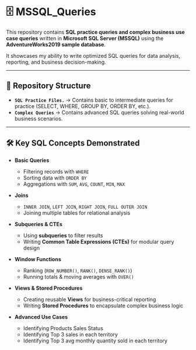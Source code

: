 # 🗄️ MSSQL_Queries  

This repository contains **SQL practice queries and complex business use case queries** written in **Microsoft SQL Server (MSSQL)** using the **AdventureWorks2019 sample database**.  

It showcases my ability to write optimized SQL queries for data analysis, reporting, and business decision-making.  

---

## 📂 Repository Structure  

- **`SQL Practice Files.`** → Contains basic to intermediate queries for practice (SELECT, WHERE, GROUP BY, ORDER BY, etc.).  
- **`Complex Queries`** → Contains advanced SQL queries solving real-world business scenarios.  

---

## 🛠️ Key SQL Concepts Demonstrated  

- **Basic Queries**  
  - Filtering records with `WHERE`  
  - Sorting data with `ORDER BY`  
  - Aggregations with `SUM`, `AVG`, `COUNT`, `MIN`, `MAX`  

- **Joins**  
  - `INNER JOIN`, `LEFT JOIN`, `RIGHT JOIN`, `FULL OUTER JOIN`  
  - Joining multiple tables for relational analysis  

- **Subqueries & CTEs**  
  - Using **subqueries** to filter results  
  - Writing **Common Table Expressions (CTEs)** for modular query design  

- **Window Functions**  
  - Ranking (`ROW_NUMBER()`, `RANK()`, `DENSE_RANK()`)  
  - Running totals & moving averages with `OVER()`  

- **Views & Stored Procedures**  
  - Creating reusable **Views** for business-critical reporting  
  - Writing **Stored Procedures** to encapsulate complex business logic  

- **Advanced Use Cases**  
  - Identifying Products Sales Status
  - Identifying Top 3 sales in each territory
  - Identifying Top 3 avg monthly quantity sold in each territory

